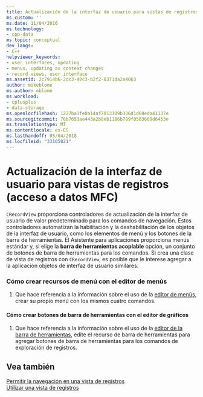 ```yaml
---
title: Actualización de la interfaz de usuario para vistas de registros (acceso a datos MFC) | Documentos de Microsoft
ms.custom: ''
ms.date: 11/04/2016
ms.technology:
- cpp-data
ms.topic: conceptual
dev_langs:
- C++
helpviewer_keywords:
- user interfaces, updating
- menus, updating as context changes
- record views, user interface
ms.assetid: 2c7914b6-2dc3-40c3-b2f2-8371da2a4063
author: mikeblome
ms.author: mblome
ms.workload:
- cplusplus
- data-storage
ms.openlocfilehash: 1227ba1fe0a14af7013109b336d1d60eda41137e
ms.sourcegitcommit: 76b7653ae443a2b8eb1186b789f8503609d6453e
ms.translationtype: MT
ms.contentlocale: es-ES
ms.lasthandoff: 05/04/2018
ms.locfileid: "33105821"
---
```

# <a name="user-interface-updating-for-record-views--mfc-data-access"></a>Actualización de la interfaz de usuario para vistas de registros (acceso a datos MFC)
`CRecordView` proporciona controladores de actualización de la interfaz de usuario de valor predeterminado para los comandos de navegación. Estos controladores automatizan la habilitación y la deshabilitación de los objetos de la interfaz de usuario, como los elementos de menú y los botones de la barra de herramientas. El Asistente para aplicaciones proporciona menús estándar y, si elige la **barra de herramientas acoplable** opción, un conjunto de botones de barra de herramientas para los comandos. Si crea una clase de vista de registros con `CRecordView`, es posible que le interese agregar a la aplicación objetos de interfaz de usuario similares.  
  
### <a name="to-create-menu-resources-with-the-menu-editor"></a>Cómo crear recursos de menú con el editor de menús  
  
1.  Que hace referencia a la información sobre el uso de la [editor de menús](../windows/menu-editor.md), crear su propio menú con los mismos cuatro comandos.  
  
#### <a name="to-create-toolbar-buttons-with-the-graphics-editor"></a>Cómo crear botones de barra de herramientas con el editor de gráficos  
  
1.  Que hace referencia a la información sobre el uso de la [editor de la barra de herramientas](../windows/toolbar-editor.md), edite el recurso de barra de herramientas para agregar botones de barra de herramientas para los comandos de exploración de registros.  
  
## <a name="see-also"></a>Vea también  
 [Permitir la navegación en una vista de registros](../data/supporting-navigation-in-a-record-view-mfc-data-access.md)   
 [Utilizar una vista de registros](../data/using-a-record-view-mfc-data-access.md)